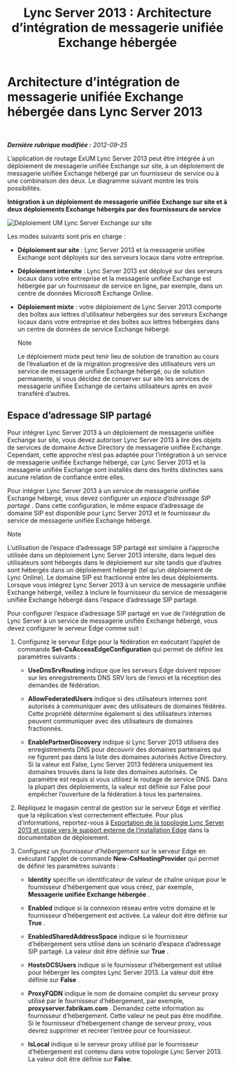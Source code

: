 ﻿---
title: 'Lync Server 2013 : Architecture d’intégration de messagerie unifiée Exchange hébergée'
TOCTitle: Architecture d’intégration de messagerie unifiée Exchange hébergée
ms:assetid: 0094d5dc-1836-441c-b6e2-f88e35203a8d
ms:mtpsurl: https://technet.microsoft.com/fr-fr/library/Gg398067(v=OCS.15)
ms:contentKeyID: 49296052
ms.date: 05/20/2016
mtps_version: v=OCS.15
ms.translationtype: HT
---

# Architecture d’intégration de messagerie unifiée Exchange hébergée dans Lync Server 2013

 

_**Dernière rubrique modifiée :** 2012-09-25_

L’application de routage ExUM Lync Server 2013 peut être intégrée à un déploiement de messagerie unifiée Exchange sur site, à un déploiement de messagerie unifiée Exchange hébergé par un fournisseur de service ou à une combinaison des deux. Le diagramme suivant montre les trois possibilités.

**Intégration à un déploiement de messagerie unifiée Exchange sur site et à deux déploiements Exchange hébergés par des fournisseurs de service**

![Déploiement UM Lync Server Exchange sur site](images/Gg398821.d6498eb9-87ee-40f3-8ecd-852f91546590(OCS.15).jpg "Déploiement UM Lync Server Exchange sur site")

Les modes suivants sont pris en charge :

  - **Déploiement sur site** : Lync Server 2013 et la messagerie unifiée Exchange sont déployés sur des serveurs locaux dans votre entreprise.

  - **Déploiement intersite** : Lync Server 2013 est déployé sur des serveurs locaux dans votre entreprise et la messagerie unifiée Exchange est hébergée par un fournisseur de service en ligne, par exemple, dans un centre de données Microsoft Exchange Online.

  - **Déploiement mixte** : votre déploiement de Lync Server 2013 comporte des boîtes aux lettres d’utilisateur hébergées sur des serveurs Exchange locaux dans votre entreprise et des boîtes aux lettres hébergées dans un centre de données de service Exchange hébergé.
    
    > [!NOTE]  
    > Le déploiement mixte peut tenir lieu de solution de transition au cours de l’évaluation et de la migration progressive des utilisateurs vers un service de messagerie unifiée Exchange hébergé, ou de solution permanente, si vous décidez de conserver sur site les services de messagerie unifiée Exchange de certains utilisateurs après en avoir transféré d’autres.

## Espace d’adressage SIP partagé

Pour intégrer Lync Server 2013 à un déploiement de messagerie unifiée Exchange sur site, vous devez autoriser Lync Server 2013 à lire des objets de services de domaine Active Directory de messagerie unifiée Exchange. Cependant, cette approche n’est pas adaptée pour l’intégration à un service de messagerie unifiée Exchange hébergé, car Lync Server 2013 et la messagerie unifiée Exchange sont installés dans des forêts distinctes sans aucune relation de confiance entre elles.

Pour intégrer Lync Server 2013 à un service de messagerie unifiée Exchange hébergé, vous devez configurer un *espace d’adressage SIP partagé* . Dans cette configuration, le même espace d’adressage de domaine SIP est disponible pour Lync Server 2013 et le fournisseur du service de messagerie unifiée Exchange hébergé.

> [!NOTE]  
> L’utilisation de l’espace d’adressage SIP partagé est similaire à l’approche utilisée dans un déploiement Lync Server 2013 intersite, dans lequel des utilisateurs sont hébergés dans le déploiement sur site tandis que d’autres sont hébergés dans un déploiement hébergé (tel qu’un déploiement de Lync Online). Le domaine SIP est fractionné entre les deux déploiements. Lorsque vous intégrez Lync Server 2013 à un service de messagerie unifiée Exchange hébergé, veillez à inclure le fournisseur du service de messagerie unifiée Exchange hébergé dans l’espace d’adressage SIP partagé.

Pour configurer l’espace d’adressage SIP partagé en vue de l’intégration de Lync Server à un service de messagerie unifiée Exchange hébergé, vous devez configurer le serveur Edge comme suit :

1.  Configurez le serveur Edge pour la fédération en exécutant l’applet de commande **Set-CsAccessEdgeConfiguration** qui permet de définir les paramètres suivants :
    
      - **UseDnsSrvRouting** indique que les serveurs Edge doivent reposer sur les enregistrements DNS SRV lors de l’envoi et la réception des demandes de fédération.
    
      - **AllowFederatedUsers** indique si des utilisateurs internes sont autorisés à communiquer avec des utilisateurs de domaines fédérés. Cette propriété détermine également si des utilisateurs internes peuvent communiquer avec des utilisateurs de domaines fractionnés.
    
      - **EnablePartnerDiscovery** indique si Lync Server 2013 utilisera des enregistrements DNS pour découvrir des domaines partenaires qui ne figurent pas dans la liste des domaines autorisés Active Directory. Si la valeur est False, Lync Server 2013 fédérera uniquement les domaines trouvés dans la liste des domaines autorisés. Ce paramètre est requis si vous utilisez le routage de service DNS. Dans la plupart des déploiements, la valeur est définie sur False pour empêcher l’ouverture de la fédération à tous les partenaires.

2.  Répliquez le magasin central de gestion sur le serveur Edge et vérifiez que la réplication s’est correctement effectuée. Pour plus d’informations, reportez-vous à [Exportation de la topologie Lync Server 2013 et copie vers le support externe de l’installation Edge](lync-server-2013-export-your-topology-and-copy-it-to-external-media-for-edge-installation.md) dans la documentation de déploiement.

3.  Configurez un *fournisseur d’hébergement* sur le serveur Edge en exécutant l’applet de commande **New-CsHostingProvider** qui permet de définir les paramètres suivants :
    
      - **Identity** spécifie un identificateur de valeur de chaîne unique pour le fournisseur d’hébergement que vous créez, par exemple, **Messagerie unifiée Exchange hébergée** .
    
      - **Enabled** indique si la connexion réseau entre votre domaine et le fournisseur d’hébergement est activée. La valeur doit être définie sur **True** .
    
      - **EnabledSharedAddressSpace** indique si le fournisseur d’hébergement sera utilisé dans un scénario d’espace d’adressage SIP partagé. La valeur doit être définie sur **True** .
    
      - **HostsOCSUsers** indique si le fournisseur d’hébergement est utilisé pour héberger les comptes Lync Server 2013. La valeur doit être définie sur **False** .
    
      - **ProxyFQDN** indique le nom de domaine complet du serveur proxy utilisé par le fournisseur d’hébergement, par exemple, **proxyserver.fabrikam.com** . Demandez cette information au fournisseur d’hébergement. Cette valeur ne peut pas être modifiée. Si le fournisseur d’hébergement change de serveur proxy, vous devrez supprimer et recréer l’entrée pour ce fournisseur.
    
      - **IsLocal** indique si le serveur proxy utilisé par le fournisseur d’hébergement est contenu dans votre topologie Lync Server 2013. La valeur doit être définie sur **False**.

